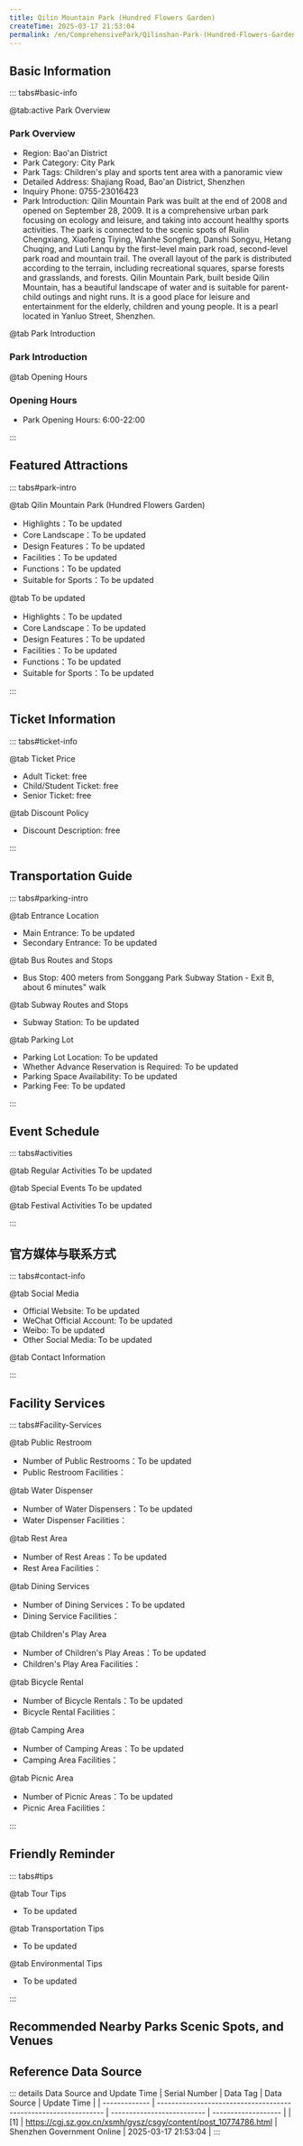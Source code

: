 ```yaml
---
title: Qilin Mountain Park (Hundred Flowers Garden)
createTime: 2025-03-17 21:53:04
permalink: /en/ComprehensivePark/Qilinshan-Park-(Hundred-Flowers-Garden)/
---
```



<script setup>
import ImageSwiper from '/.vuepress/theme/components/ImageSwiper.vue'
// 轮播图数据
const swiperItems = [
    {
                link: 'https://cgj.sz.gov.cn/img/4/4005/4005763/10774786.jpg',
                title: 'Qilin Mountain Park (Hundred Flowers Garden)',
                description: '',
                author: 'Shenzhen Government Online',
                date: '2025/03/17'
                },
  {
                link: 'https://cgj.sz.gov.cn/img/4/4005/4005763/10774786.jpg',
                title: 'Qilin Mountain Park (Hundred Flowers Garden)',
                description: '',
                author: 'Shenzhen Government Online',
                date: '2025/03/17'
                }
]
// 配置项
const swiperConfig = {
  height: 500,
  showInfo: true
}
</script>
<!-- 轮播图组件 -->
<ImageSwiper :items="swiperItems" :config="swiperConfig" />



## Basic Information

::: tabs#basic-info

@tab:active Park Overview
### Park Overview
- Region: Bao'an District
- Park Category: City Park
- Park Tags: Children's play and sports tent area with a panoramic view
- Detailed Address: Shajiang Road, Bao'an District, Shenzhen
- Inquiry Phone: 0755-23016423
- Park Introduction: Qilin Mountain Park was built at the end of 2008 and opened on September 28, 2009. It is a comprehensive urban park focusing on ecology and leisure, and taking into account healthy sports activities. The park is connected to the scenic spots of Ruilin Chengxiang, Xiaofeng Tiying, Wanhe Songfeng, Danshi Songyu, Hetang Chuqing, and Luti Lanqu by the first-level main park road, second-level park road and mountain trail. The overall layout of the park is distributed according to the terrain, including recreational squares, sparse forests and grasslands, and forests. Qilin Mountain Park, built beside Qilin Mountain, has a beautiful landscape of water and is suitable for parent-child outings and night runs. It is a good place for leisure and entertainment for the elderly, children and young people. It is a pearl located in Yanluo Street, Shenzhen.

@tab Park Introduction
### Park Introduction
@tab Opening Hours
### Opening Hours
- Park Opening Hours: 6:00-22:00

:::

## Featured Attractions

::: tabs#park-intro

@tab Qilin Mountain Park (Hundred Flowers Garden)
<ImageCard
image="https://cgj.sz.gov.cn/images/index20230710_1.png"
    title="Qilin Mountain Park (Hundred Flowers Garden)"
    description=""
    date=""
    author="Shenzhen Government Online"
/>


- Highlights：To be updated
- Core Landscape：To be updated
- Design Features：To be updated
- Facilities：To be updated
- Functions：To be updated
- Suitable for Sports：To be updated

@tab To be updated
<ImageCard
image="https://cgj.sz.gov.cn/images/index20230710_1.png"
    title="Qilin Mountain Park (Hundred Flowers Garden)"
    description=""
    date=""
    author="Shenzhen Government Online"
/>


- Highlights：To be updated
- Core Landscape：To be updated
- Design Features：To be updated
- Facilities：To be updated
- Functions：To be updated
- Suitable for Sports：To be updated

:::

## Ticket Information

::: tabs#ticket-info

@tab Ticket Price
- Adult Ticket: free
- Child/Student Ticket: free
- Senior Ticket: free

@tab Discount Policy
- Discount Description: free

:::

## Transportation Guide

::: tabs#parking-intro

@tab Entrance Location
- Main Entrance: To be updated
- Secondary Entrance: To be updated

@tab Bus Routes and Stops
- Bus Stop: 400 meters from Songgang Park Subway Station - Exit B, about 6 minutes" walk

@tab Subway Routes and Stops
- Subway Station: To be updated

@tab Parking Lot
- Parking Lot Location: To be updated
- Whether Advance Reservation is Required: To be updated
- Parking Space Availability: To be updated
- Parking Fee: To be updated

:::

## Event Schedule

::: tabs#activities

@tab Regular Activities
To be updated

@tab Special Events
To be updated

@tab Festival Activities
To be updated

:::

## 官方媒体与联系方式

::: tabs#contact-info

@tab Social Media
- Official Website: To be updated
- WeChat Official Account: To be updated
- Weibo: To be updated
- Other Social Media: To be updated

@tab Contact Information

:::

## Facility Services

::: tabs#Facility-Services

@tab Public Restroom
- Number of Public Restrooms：To be updated
- Public Restroom Facilities：

@tab Water Dispenser
- Number of Water Dispensers：To be updated
- Water Dispenser Facilities：

@tab Rest Area
- Number of Rest Areas：To be updated
- Rest Area Facilities：

@tab Dining Services
- Number of Dining Services：To be updated
- Dining Service Facilities：

@tab Children's Play Area
- Number of Children's Play Areas：To be updated
- Children's Play Area Facilities：

@tab Bicycle Rental
- Number of Bicycle Rentals：To be updated
- Bicycle Rental Facilities：

@tab Camping Area
- Number of Camping Areas：To be updated
- Camping Area Facilities：

@tab Picnic Area
- Number of Picnic Areas：To be updated
- Picnic Area Facilities：

:::

## Friendly Reminder

::: tabs#tips

@tab Tour Tips
- To be updated

@tab Transportation Tips
- To be updated

@tab Environmental Tips
- To be updated

:::

## Recommended Nearby Parks Scenic Spots, and Venues

<CardGrid>
  <ImageCard
        image="https://cgj.sz.gov.cn/img/4/4005/4005764/10774790.jpg"
        title="Green Lake Park (Loucun Water)"
        description="Cuihu Park is located in Cuihu Community, Guangming Street, Guangming New District, Shenzhen. It was built in 1992. The park covers an area of 5.1 hectares, wit"
        href="/en/ComprehensivePark/Cuihu-Park-(Loucun-Water)/"
        author="Shenzhen Government Online"
        date="2025/01/02"
      />
      <ImageCard
        image="https://cgj.sz.gov.cn/img/4/4005/4005764/10774790.jpg"
        title="Green Lake Park (Loucun Water)"
        description="Cuihu Park is located in Cuihu Community, Guangming Street, Guangming New District, Shenzhen. It was built in 1992. The park covers an area of 5.1 hectares, wit"
        href="/en/ComprehensivePark/Cuihu-Park-(Loucun-Water)/"
        author="Shenzhen Government Online"
        date="2025/01/02"
      />
    </CardGrid>


## Reference Data Source

::: details Data Source and Update Time
| Serial Number | Data Tag                                                        | Data Source                | Update Time         |
| ------------- | --------------------------------------------------------------- | -------------------------- | ------------------- |
| [1]           | https://cgj.sz.gov.cn/xsmh/gysz/csgy/content/post_10774786.html | Shenzhen Government Online | 2025-03-17 21:53:04 |
:::

